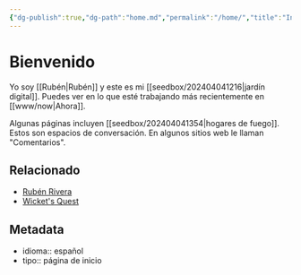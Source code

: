 ```yaml
---
{"dg-publish":true,"dg-path":"home.md","permalink":"/home/","title":"Inicio","hide":true,"tags":["www","gardenEntry","gardenEntry","gardenEntry","gardenEntry"],"noteIcon":"1","created":"2024-03-15T13:37:19.140-06:00","updated":"2024-04-06T13:21:24.950-06:00"}
---
```


# Bienvenido
Yo soy [[Rubén\|Rubén]] y este es mi [[seedbox/202404041216\|jardín digital]]. Puedes ver en lo que esté trabajando más recientemente en [[www/now\|Ahora]].

Algunas páginas incluyen [[seedbox/202404041354\|hogares de fuego]]. Estos son espacios de conversación. En algunos sitios web le llaman "Comentarios".
## Relacionado

- [Rubén Rivera](https://rubenrivera.mx)
- [Wicket's Quest](https://wicket.quest) 

## Metadata
- idioma:: español
- tipo:: página de inicio

